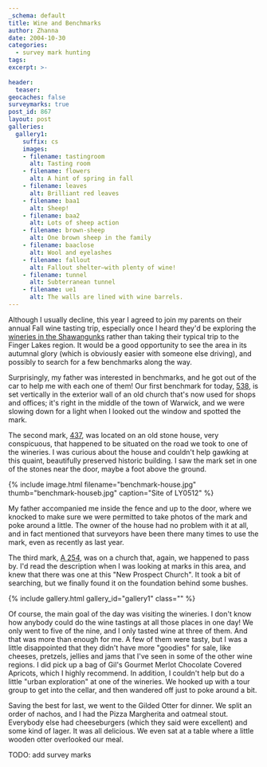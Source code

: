```yaml
---
_schema: default
title: Wine and Benchmarks
author: Zhanna
date: 2004-10-30
categories:
  - survey mark hunting
tags:
excerpt: >- 
  
header:
  teaser:
geocaches: false
surveymarks: true
post_id: 867
layout: post
galleries:
  gallery1:
    suffix: cs
    images:
    - filename: tastingroom
      alt: Tasting room
    - filename: flowers
      alt: A hint of spring in fall
    - filename: leaves
      alt: Brilliant red leaves
    - filename: baa1
      alt: Sheep!  
    - filename: baa2
      alt: Lots of sheep action
    - filename: brown-sheep
      alt: One brown sheep in the family
    - filename: baaclose
      alt: Wool and eyelashes
    - filename: fallout
      alt: Fallout shelter—with plenty of wine!                      
    - filename: tunnel
      alt: Subterranean tunnel
    - filename: ue1
      alt: The walls are lined with wine barrels.    
---
```


Although I usually decline, this year I agreed to join my parents on their annual Fall wine tasting trip, especially once I heard they'd be exploring the [wineries in the Shawangunks](https://shawangunkwinetrail.com/) rather than taking their typical trip to the Finger Lakes region. It would be a good opportunity to see the area in its autumnal glory (which is obviously easier with someone else driving), and possibly to search for a few benchmarks along the way.

Surprisingly, my father was interested in benchmarks, and he got out of the car to help me with each one of them! Our first benchmark for today, [538](https://thesurveystation.com/surveymarks/ly0515/), is set vertically in the exterior wall of an old church that's now used for shops and offices; it's right in the middle of the town of Warwick, and we were slowing down for a light when I looked out the window and spotted the mark.

The second mark, [437](https://thesurveystation.com/surveymarks/ly0512/), was located on an old stone house, very conspicuous, that happened to be situated on the road we took to one of the wineries. I was curious about the house and couldn't help gawking at this quaint, beautifully preserved historic building. I saw the mark set in one of the stones near the door, maybe a foot above the ground. 

{% include image.html filename="benchmark-house.jpg" thumb="benchmark-houseb.jpg" caption="Site of LY0512" %}

My father accompanied me inside the fence and up to the door, where we knocked to make sure we were permitted to take photos of the mark and poke around a little. The owner of the house had no problem with it at all, and in fact mentioned that surveyors have been there many times to use the mark, even as recently as last year.

The third mark, [A 254](https://thesurveystation.com/surveymarks/ly0214/), was on a church that, again, we happened to pass by. I'd read the description when I was looking at marks in this area, and knew that there was one at this "New Prospect Church". It took a bit of searching, but we finally found it on the foundation behind some bushes.

{% include gallery.html gallery_id="gallery1" class="" %}

Of course, the main goal of the day was visiting the wineries. I don't know how anybody could do the wine tastings at all those places in one day! We only went to five of the nine, and I only tasted wine at three of them. And that was more than enough for me. A few of them were tasty, but I was a little disappointed that they didn't have more "goodies" for sale, like cheeses, pretzels, jellies and jams that I've seen in some of the other wine regions. I did pick up a bag of Gil's Gourmet Merlot Chocolate Covered Apricots, which I highly recommend. In addition, I couldn't help but do a little "urban exploration" at one of the wineries. We hooked up with a tour group to get into the cellar, and then wandered off just to poke around a bit.

Saving the best for last, we went to the Gilded Otter for dinner. We split an order of nachos, and I had the Pizza Margherita and oatmeal stout. Everybody else had cheeseburgers (which they said were excellent) and some kind of lager. It was all delicious. We even sat at a table where a little wooden otter overlooked our meal.

TODO: add survey marks